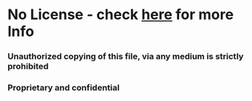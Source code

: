 # No License - check <a href="https://choosealicense.com/no-permission/" target="_blank">here</a> for more Info

### Unauthorized copying of this file, via any medium is strictly prohibited
### Proprietary and confidential
